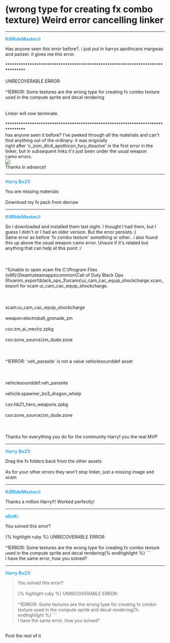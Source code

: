 # (wrong type for creating fx combo texture) Weird error cancelling linker


---
<strong><span style="color:#34a7f9;">KillRideMasterJ</span>:</strong>

<p>Has anyone seen this error before?. i just put in harrys apothicans margwas and panzer. it gives me this error.<br /><br />********************************************************************************<br /><br />UNRECOVERABLE ERROR:<br /><br />^1ERROR: Some textures are the wrong type for creating fx combo texture used in the compute sprite and decal rendering<br /><br /><br />Linker will now terminate.<br /><br />********************************************************************************<br />has anyone seen it before? I&#39;ve peeked through all the materials and can&#39;t find anything out of the ordinary. it was originally <br />right after &#39;c_zom_dlc4_apothicon_fury_dissolve&#39; in the first error in the linker, but in subsequent links it&#39;s just been under the usual weapon <br />camo errors.  <br /><img src="1282"><br />Thanks in advance!</p>

---
<strong><span style="color:#34a7f9;">Harry Bo21</span>:</strong>

<p>You are missing materials <br /><br />Download my fx pack from devraw</p>

---
<strong><span style="color:#34a7f9;">KillRideMasterJ</span>:</strong>

<p>So i downloaded and installed them last night. I thought I had them, but I guess I didn&#39;t or I had an older version. But the error persists :( <br />Same error as before &#39;fx combo texture&#39; something or other.. i also found this up above the usual weapon camo error. Unsure if it&#39;s related but anything that can help at this point :/<br /><br /><br /><br />^1Unable to open xcam file C:\Program Files (x86)\Steam\steamapps\common\Call of Duty Black Ops III\xanim_export\black_ops_3\xcams\ui_cam_cac_equip_shockcharge.xcam_export for xcam ui_cam_cac_equip_shockcharge.<br /><br /><br /><br />xcam:ui_cam_cac_equip_shockcharge<br /><br />weapon:electroball_grenade_zm<br /><br />csv:zm_ai_mechz.zpkg<br /><br />csv:zone_source/zm_dude.zone<br /><br /><br /><br />^1ERROR: &#39;veh_parasite&#39; is not a value vehiclesounddef asset<br /><br /><br /><br />vehiclesounddef:veh_parasite<br /><br />vehicle:spawner_bo3_dragon_whelp<br /><br />csv:hb21_hero_weapons.zpkg<br /><br />csv:zone_source/zm_dude.zone<br /><br /><br /><br />Thanks for everything you do for the community Harry! you the real MVP</p>

---
<strong><span style="color:#34a7f9;">Harry Bo21</span>:</strong>

<p>Drag the fx folders back from the other assets<br /><br />As for your other errors they won’t stop linker, just a missing image and xcam</p>

---
<strong><span style="color:#34a7f9;">KillRideMasterJ</span>:</strong>

<p>Thanks a million Harry!!! Worked perfectly!</p>

---
<strong><span style="color:#34a7f9;">eDeK</span>:</strong>

<p>You solved this error?<br /><br />{% highlight ruby %}
UNRECOVERABLE ERROR:<br /><br />^1ERROR: Some textures are the wrong type for creating fx combo texture used in the compute sprite and decal rendering{% endhighlight %}
```<br />I have the same error, how you solved?</p>

---
<strong><span style="color:#34a7f9;">Harry Bo21</span>:</strong>

<p><blockquote>You solved this error?<br /><br />{% highlight ruby %}
UNRECOVERABLE ERROR:<br /><br />^1ERROR: Some textures are the wrong type for creating fx combo texture used in the compute sprite and decal rendering{% endhighlight %}
```<br />I have the same error, how you solved?<br /></blockquote><br />Post the rest of it</p>
